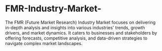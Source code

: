 # FMR-Industry-Market-
The FMR (Future Market Research) Industry Market focuses on delivering in-depth analysis and insights into various industries' trends, growth drivers, and market dynamics. It caters to businesses and stakeholders by offering forecasts, competitive analysis, and data-driven strategies to navigate complex market landscapes.
